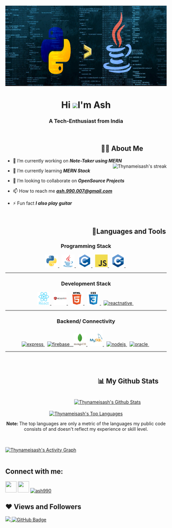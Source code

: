 <a href="#"><img width="100%" src="https://github.com/Thynameisash/My-Docs/blob/master/gitposter.png" height="250px"/></a>

<h1 align="center">Hi <img src="https://raw.githubusercontent.com/MartinHeinz/MartinHeinz/master/wave.gif" width="30px">I'm Ash</h1>
<h3 align="center">A Tech-Enthusiast from India</h3>
<br/>


## &nbsp;&nbsp;&nbsp; &nbsp;&nbsp;&nbsp; &nbsp;&nbsp;&nbsp; &nbsp;&nbsp;&nbsp; &nbsp;&nbsp;&nbsp; &nbsp;&nbsp;&nbsp; &nbsp;&nbsp;&nbsp;&nbsp;&nbsp;&nbsp; &nbsp;&nbsp;&nbsp; &nbsp;&nbsp;&nbsp; &nbsp;&nbsp;&nbsp; &nbsp;&nbsp;&nbsp; &nbsp;&nbsp;&nbsp; &nbsp;&nbsp;&nbsp;&nbsp;&nbsp; &nbsp;&nbsp;&nbsp;🙋‍♂️ About Me

- 🔭 I’m currently working on ***Note-Taker using MERN***
<a href="https://github.com/Thynameisash/github-readme-streak-stats"> <img align ="right" title="🔥 Get streak stats for your profile at git.io/streak-stats" alt="Thynameisash's streak" src="https://github-readme-streak-stats.herokuapp.com/?user=Thynameisash&theme=black-ice&hide_border=true&stroke=0000&background=060A0CD0"/> </a>

- 🌱 I’m currently learning ***MERN Stack***

- 👯 I’m looking to collaborate on ***OpenSource Projects***

- 📫 How to reach me ***ash.990.007@gmail.com***

- ⚡ Fun fact ***I also play guitar***
<br/>

<center>
 
##  &nbsp;&nbsp;&nbsp; &nbsp;&nbsp;&nbsp; &nbsp;&nbsp;&nbsp; &nbsp;&nbsp;&nbsp; &nbsp;&nbsp;&nbsp; &nbsp;&nbsp;&nbsp; &nbsp;&nbsp;&nbsp;&nbsp;&nbsp;&nbsp; &nbsp;&nbsp;&nbsp; &nbsp;&nbsp;&nbsp; &nbsp;&nbsp;&nbsp; &nbsp;&nbsp;&nbsp; &nbsp;&nbsp;&nbsp; &nbsp;&nbsp;&nbsp;🚀Languages and Tools

</center>
<!-- <h3 align="center">Languages and Tools:</h3> -->
<h3 align="center">Programming Stack</h3>
<p align="center">
<a href="https://www.python.org" target="_blank" rel="noreferrer"> <img src="https://raw.githubusercontent.com/devicons/devicon/master/icons/python/python-original.svg" alt="python" width="40" height="40"/> </a> &nbsp;
<a href="https://www.java.com" target="_blank" rel="noreferrer"> <img src="https://raw.githubusercontent.com/devicons/devicon/master/icons/java/java-original.svg" alt="java" width="40" height="40"/> </a>&nbsp;
<a href="https://www.cprogramming.com/" target="_blank" rel="noreferrer"> <img src="https://raw.githubusercontent.com/devicons/devicon/master/icons/c/c-original.svg" alt="c" width="40" height="40"/> </a> &nbsp;
<a href="https://developer.mozilla.org/en-US/docs/Web/JavaScript" target="_blank" rel="noreferrer"> <img src="https://raw.githubusercontent.com/devicons/devicon/master/icons/javascript/javascript-original.svg" alt="javascript" width="40" height="40"/> </a> &nbsp;
<a href="https://www.w3schools.com/cpp/" target="_blank" rel="noreferrer"> <img src="https://raw.githubusercontent.com/devicons/devicon/master/icons/cplusplus/cplusplus-original.svg" alt="cplusplus" width="40" height="40"/> </a> &nbsp;
</p></center>
<hr/>
<center>
<h3 align="center">Development Stack</h3>
<p align="center">
<a href="https://reactjs.org/" target="_blank" rel="noreferrer"> <img src="https://raw.githubusercontent.com/devicons/devicon/master/icons/react/react-original-wordmark.svg" alt="react" width="40" height="40"/> </a> &nbsp;
 <a href="https://angular.io" target="_blank" rel="noreferrer"> <img src="https://raw.githubusercontent.com/devicons/devicon/master/icons/angularjs/angularjs-original-wordmark.svg" alt="angularjs" width="40" height="40"/> </a> &nbsp;
<a href="https://www.w3.org/html/" target="_blank" rel="noreferrer"> <img src="https://raw.githubusercontent.com/devicons/devicon/master/icons/html5/html5-original-wordmark.svg" alt="html5" width="40" height="40"/> </a> &nbsp;
<a href="https://www.w3schools.com/css/" target="_blank" rel="noreferrer"> <img src="https://raw.githubusercontent.com/devicons/devicon/master/icons/css3/css3-original-wordmark.svg" alt="css3" width="40" height="40"/> </a>&nbsp;
<a href="https://reactnative.dev/" target="_blank" rel="noreferrer"> <img src="https://reactnative.dev/img/header_logo.svg" alt="reactnative" width="40" height="40"/> </a> &nbsp;
</p>
</center>
<hr/>
<center>
<h3 align="center">Backend/ Connectivity</h3>
<p align="center">
<a href="https://expressjs.com" target="_blank" rel="noreferrer"> <img src="https://rithmapp.s3-us-west-2.amazonaws.com/assets/express-logo.png" alt="express" width="60" height="40"/> </a> &nbsp;
<a href="https://firebase.google.com/" target="_blank" rel="noreferrer"> <img src="https://www.vectorlogo.zone/logos/firebase/firebase-icon.svg" width="40" height="40" alt="firebase" </a> &nbsp;
<a href="https://www.mongodb.com/" target="_blank" rel="noreferrer"> <img src="https://raw.githubusercontent.com/devicons/devicon/master/icons/mongodb/mongodb-original-wordmark.svg" alt="mongodb" width="40" height="40"/> </a> &nbsp;
<a href="https://www.mysql.com/" target="_blank" rel="noreferrer"> <img src="https://raw.githubusercontent.com/devicons/devicon/master/icons/mysql/mysql-original-wordmark.svg" alt="mysql" width="40" height="50"/> </a> &nbsp;
<a href="https://nodejs.org" target="_blank" rel="noreferrer"> <img src="https://ih1.redbubble.net/image.1637717834.1604/pp,840x830-pad,1000x1000,f8f8f8.u1.jpg" alt="nodejs" width="40" height="40"/> </a> &nbsp;
<a href="https://www.oracle.com/" target="_blank" rel="noreferrer"> <img src="https://www.pluraltechnology.com/wp-content/uploads/2017/07/oracle-logo.png" alt="oracle" width="60" height="40"/> </a> &nbsp;
</p>
</center>
<hr/>
<br/>

<!-- <p><img align="left" src="https://github-readme-stats.vercel.app/api/top-langs?username=thynameisash&show_icons=true&locale=en&layout=compact" alt="thynameisash" /></p>

<p>&nbsp;<img align="center" src="https://github-readme-stats.vercel.app/api?username=thynameisash&show_icons=true&locale=en" alt="thynameisash" /></p>
 -->
<br/>


##  &nbsp;&nbsp;&nbsp; &nbsp;&nbsp;&nbsp; &nbsp;&nbsp;&nbsp; &nbsp;&nbsp;&nbsp; &nbsp;&nbsp;&nbsp; &nbsp;&nbsp;&nbsp; &nbsp;&nbsp;&nbsp;&nbsp;&nbsp;&nbsp; &nbsp;&nbsp;&nbsp; &nbsp;&nbsp;&nbsp; &nbsp;&nbsp;&nbsp; &nbsp;&nbsp;&nbsp; &nbsp;&nbsp;&nbsp; &nbsp;&nbsp;&nbsp;&nbsp;&nbsp;&nbsp;&nbsp;📊 My Github Stats
  <br/>
    <center>
 &nbsp;&nbsp;&nbsp; &nbsp;&nbsp;&nbsp;&nbsp;&nbsp;&nbsp; &nbsp;&nbsp;&nbsp;&nbsp;&nbsp;&nbsp; &nbsp;&nbsp;&nbsp;&nbsp;&nbsp;&nbsp; &nbsp;&nbsp;&nbsp;&nbsp;&nbsp;&nbsp; &nbsp;&nbsp;&nbsp;&nbsp;&nbsp;&nbsp; &nbsp;&nbsp;&nbsp;&nbsp;&nbsp;&nbsp; &nbsp;&nbsp;&nbsp; &nbsp;&nbsp;<a href="https://github.com/Thynameisash/github-readme-stats"><img align="center" alt="Thynameisash's Github Stats" src="https://github-readme-stats.vercel.app/api?username=Thynameisash&show_icons=true&count_private=true&theme=react&hide_border=true&bg_color=0D1117" /></a>
  &nbsp;&nbsp;&nbsp; &nbsp;&nbsp;&nbsp;&nbsp;&nbsp;&nbsp; &nbsp;&nbsp;&nbsp;&nbsp;&nbsp;&nbsp; &nbsp;&nbsp;&nbsp;&nbsp;&nbsp;&nbsp; &nbsp;&nbsp;&nbsp;&nbsp;&nbsp;&nbsp; &nbsp;&nbsp;&nbsp;&nbsp;&nbsp;&nbsp; &nbsp;&nbsp;&nbsp;&nbsp;&nbsp;&nbsp; &nbsp;&nbsp;&nbsp; &nbsp;&nbsp;&nbsp; &nbsp;&nbsp;&nbsp;&nbsp; &nbsp;&nbsp;&nbsp;&nbsp;&nbsp;&nbsp; &nbsp;&nbsp;&nbsp;&nbsp;&nbsp;&nbsp; &nbsp;&nbsp;&nbsp;&nbsp;&nbsp;&nbsp; &nbsp;&nbsp;&nbsp;&nbsp;&nbsp;&nbsp;&nbsp; &nbsp;&nbsp;&nbsp;&nbsp;&nbsp;&nbsp; &nbsp;&nbsp;&nbsp;&nbsp;&nbsp;<a href="https://github.com/Thynameisash/github-readme-stats"><img align="center" alt="Thynameisash's Top Languages" src="https://github-readme-stats.vercel.app/api/top-langs/?username=Thynameisash&langs_count=8&count_private=true&layout=compact&theme=react&hide_border=true&bg_color=0D1117" /></a>
 <br/>
  <p><b>Note: </b>The top languages are only a metric of the languages my public code consists of and doesn't reflect my experience or skill level.</p>
 </center>
<br/>
<br/>
<a href="https://github.com/Thynameisash/github-readme-activity-graph"><img alt="Thynameisash's Activity Graph" src="https://activity-graph.herokuapp.com/graph?username=Thynameisash&bg_color=0D1117&color=5BCDEC&line=5BCDEC&point=FFFFFF&hide_border=true" /></a>
<br/>
<br/>

## Connect with me:
<p align="left">
<a href = "https://www.linkedin.com/in/aashray-sharma-08a312245/"><img src="https://img.icons8.com/fluent/48/000000/linkedin.png" height="35" width="35" /></a>
<a href = "https://www.youtube.com/c/thefieryguitar"><img src="https://img.icons8.com/color/48/000000/youtube-play.png" height="35" width="35" /></a>
<a href="https://www.leetcode.com/ash990"><img src="https://leetcode.com/static/images/LeetCode_logo_rvs.png" alt="ash990" height="35" width="35" /></a>
</p>
 
## ❤ Views and Followers
<a href="https://github.com/Meghna-DAS/github-profile-views-counter">
    <img src="https://komarev.com/ghpvc/?username=Thynameisash">
</a>
<a href="https://github.com/Thynameisash?tab=followers"><img src="https://img.shields.io/github/followers/Thynameisash?label=Followers&style=social" alt="GitHub Badge"></a>
